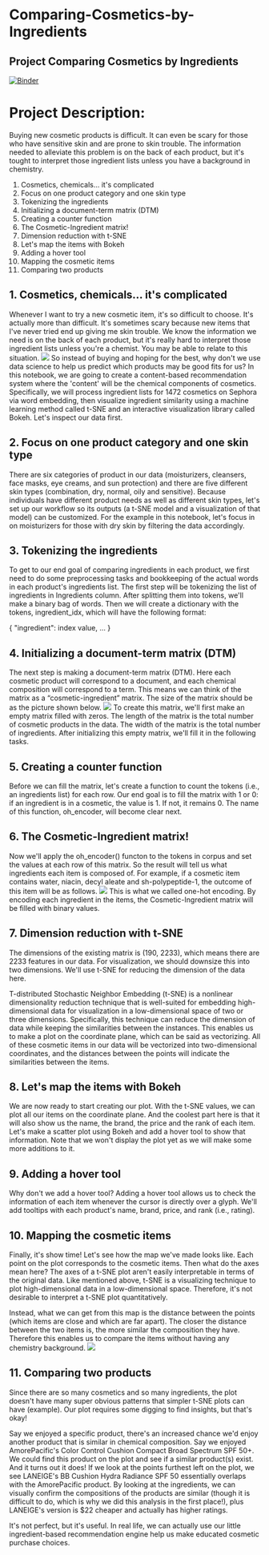 # Comparing-Cosmetics-by-Ingredients

## Project Comparing Cosmetics by Ingredients

[![Binder](https://mybinder.org/badge_logo.svg)](https://mybinder.org/v2/gh/EyaTriki/Analyse_D/main?labpath=index.ipynb)


# Project Description:
  Buying new cosmetic products is difficult. It can even be scary for those who have sensitive skin and are prone to skin trouble. The information needed to alleviate this problem is on the back of each product, but it's tought to interpret those ingredient lists unless you have a background in chemistry.
   
1. Cosmetics, chemicals... it's complicated
2. Focus on one product category and one skin type
3. Tokenizing the ingredients
4. Initializing a document-term matrix (DTM)
5. Creating a counter function
6. The Cosmetic-Ingredient matrix!
7. Dimension reduction with t-SNE
8. Let's map the items with Bokeh
9. Adding a hover tool
10. Mapping the cosmetic items
11. Comparing two products


## 1. Cosmetics, chemicals... it's complicated
Whenever I want to try a new cosmetic item, it's so difficult to choose. It's actually more than difficult. It's sometimes scary because new items that I've never tried end up giving me skin trouble. We know the information we need is on the back of each product, but it's really hard to interpret those ingredient lists unless you're a chemist. You may be able to relate to this situation.
 <img src="./images/1.png"/>
  So instead of buying and hoping for the best, why don't we use data science to help us predict which products may be good fits for us? In this notebook, we are going to create a content-based recommendation system where the 'content' will be the chemical components of cosmetics. Specifically, we will process ingredient lists for 1472 cosmetics on Sephora via word embedding, then visualize ingredient similarity using a machine learning method called t-SNE and an interactive visualization library called Bokeh. Let's inspect our data first.

## 2. Focus on one product category and one skin type
There are six categories of product in our data (moisturizers, cleansers, face masks, eye creams, and sun protection) and there are five different skin types (combination, dry, normal, oily and sensitive). Because individuals have different product needs as well as different skin types, let's set up our workflow so its outputs (a t-SNE model and a visualization of that model) can be customized. For the example in this notebook, let's focus in on moisturizers for those with dry skin by filtering the data accordingly.

## 3. Tokenizing the ingredients
To get to our end goal of comparing ingredients in each product, we first need to do some preprocessing tasks and bookkeeping of the actual words in each product's ingredients list. The first step will be tokenizing the list of ingredients in Ingredients column. After splitting them into tokens, we'll make a binary bag of words. Then we will create a dictionary with the tokens, ingredient_idx, which will have the following format:

{ "ingredient": index value, … }

## 4. Initializing a document-term matrix (DTM)
The next step is making a document-term matrix (DTM). Here each cosmetic product will correspond to a document, and each chemical composition will correspond to a term. This means we can think of the matrix as a “cosmetic-ingredient” matrix. The size of the matrix should be as the picture shown below.
<img src="./images/2.png"/>
To create this matrix, we'll first make an empty matrix filled with zeros. The length of the matrix is the total number of cosmetic products in the data. The width of the matrix is the total number of ingredients. After initializing this empty matrix, we'll fill it in the following tasks.

## 5. Creating a counter function
Before we can fill the matrix, let's create a function to count the tokens (i.e., an ingredients list) for each row. Our end goal is to fill the matrix with 1 or 0: if an ingredient is in a cosmetic, the value is 1. If not, it remains 0. The name of this function, oh_encoder, will become clear next.

## 6. The Cosmetic-Ingredient matrix!
Now we'll apply the oh_encoder() functon to the tokens in corpus and set the values at each row of this matrix. So the result will tell us what ingredients each item is composed of. For example, if a cosmetic item contains water, niacin, decyl aleate and sh-polypeptide-1, the outcome of this item will be as follows.
<img src="./images/3.png"/>
This is what we called one-hot encoding. By encoding each ingredient in the items, the Cosmetic-Ingredient matrix will be filled with binary values.

## 7. Dimension reduction with t-SNE
The dimensions of the existing matrix is (190, 2233), which means there are 2233 features in our data. For visualization, we should downsize this into two dimensions. We'll use t-SNE for reducing the dimension of the data here.

T-distributed Stochastic Neighbor Embedding (t-SNE) is a nonlinear dimensionality reduction technique that is well-suited for embedding high-dimensional data for visualization in a low-dimensional space of two or three dimensions. Specifically, this technique can reduce the dimension of data while keeping the similarities between the instances. This enables us to make a plot on the coordinate plane, which can be said as vectorizing. All of these cosmetic items in our data will be vectorized into two-dimensional coordinates, and the distances between the points will indicate the similarities between the items.

## 8. Let's map the items with Bokeh
We are now ready to start creating our plot. With the t-SNE values, we can plot all our items on the coordinate plane. And the coolest part here is that it will also show us the name, the brand, the price and the rank of each item. Let's make a scatter plot using Bokeh and add a hover tool to show that information. Note that we won't display the plot yet as we will make some more additions to it.

## 9. Adding a hover tool
Why don't we add a hover tool? Adding a hover tool allows us to check the information of each item whenever the cursor is directly over a glyph. We'll add tooltips with each product's name, brand, price, and rank (i.e., rating).

## 10. Mapping the cosmetic items
Finally, it's show time! Let's see how the map we've made looks like. Each point on the plot corresponds to the cosmetic items. Then what do the axes mean here? The axes of a t-SNE plot aren't easily interpretable in terms of the original data. Like mentioned above, t-SNE is a visualizing technique to plot high-dimensional data in a low-dimensional space. Therefore, it's not desirable to interpret a t-SNE plot quantitatively.

Instead, what we can get from this map is the distance between the points (which items are close and which are far apart). The closer the distance between the two items is, the more similar the composition they have. Therefore this enables us to compare the items without having any chemistry background.
<img src="./images/plot.png"/>

## 11. Comparing two products
Since there are so many cosmetics and so many ingredients, the plot doesn't have many super obvious patterns that simpler t-SNE plots can have (example). Our plot requires some digging to find insights, but that's okay!

Say we enjoyed a specific product, there's an increased chance we'd enjoy another product that is similar in chemical composition. Say we enjoyed AmorePacific's Color Control Cushion Compact Broad Spectrum SPF 50+. We could find this product on the plot and see if a similar product(s) exist. And it turns out it does! If we look at the points furthest left on the plot, we see LANEIGE's BB Cushion Hydra Radiance SPF 50 essentially overlaps with the AmorePacific product. By looking at the ingredients, we can visually confirm the compositions of the products are similar (though it is difficult to do, which is why we did this analysis in the first place!), plus LANEIGE's version is $22 cheaper and actually has higher ratings.

It's not perfect, but it's useful. In real life, we can actually use our little ingredient-based recommendation engine help us make educated cosmetic purchase choices.
